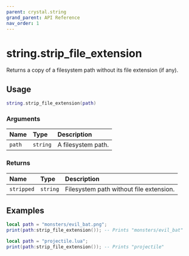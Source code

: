 ```yaml
---
parent: crystal.string
grand_parent: API Reference
nav_order: 1
---
```


# string.strip_file_extension

Returns a copy of a filesystem path without its file extension (if any).

## Usage

```lua
string.strip_file_extension(path)
```

### Arguments

| Name   | Type     | Description        |
| :----- | :------- | :----------------- |
| `path` | `string` | A filesystem path. |

### Returns

| Name       | Type     | Description                             |
| :--------- | :------- | :-------------------------------------- |
| `stripped` | `string` | Filesystem path without file extension. |

## Examples

```lua
local path = "monsters/evil_bat.png";
print(path:strip_file_extension()); -- Prints "monsters/evil_bat"
```

```lua
local path = "projectile.lua";
print(path:strip_file_extension()); -- Prints "projectile"
```
